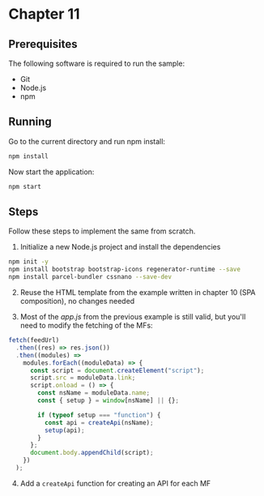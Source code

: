 # Chapter 11

## Prerequisites

The following software is required to run the sample:

- Git
- Node.js
- npm

## Running

Go to the current directory and run npm install:

```sh
npm install
```

Now start the application:

```sh
npm start
```

## Steps

Follow these steps to implement the same from scratch.

1. Initialize a new Node.js project and install the dependencies

```sh
npm init -y
npm install bootstrap bootstrap-icons regenerator-runtime --save
npm install parcel-bundler cssnano --save-dev
```

2. Reuse the HTML template from the example written in chapter 10 (SPA composition), no changes needed

3. Most of the *app.js* from the previous example is still valid, but you'll need to modify the fetching of the MFs:

```js
fetch(feedUrl)
  .then((res) => res.json())
  .then((modules) =>
    modules.forEach((moduleData) => {
      const script = document.createElement("script");
      script.src = moduleData.link;
      script.onload = () => {
        const nsName = moduleData.name;
        const { setup } = window[nsName] || {};

        if (typeof setup === "function") {
          const api = createApi(nsName);
          setup(api);
        }
      };
      document.body.appendChild(script);
    })
  );
```

4. Add a `createApi` function for creating an API for each MF
